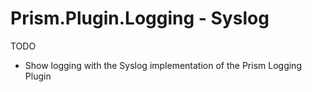 # Prism.Plugin.Logging - Syslog

TODO

- Show logging with the Syslog implementation of the Prism Logging Plugin